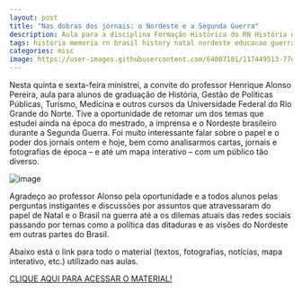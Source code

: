 ```yaml
---
layout: post
title: "Nas dobras dos jornais: o Nordeste e a Segunda Guerra"
description: Aula para a disciplina Formação Histórica do RN História do RN II
tags: historia memoria rn brasil history natal nordeste educacao guerra IIguerra segundaguerra
categories: misc
image: https://user-images.githubusercontent.com/64807181/117449513-77dc4e00-af16-11eb-9554-f066c8bde319.png
---
```


Nesta quinta e sexta-feira ministrei, a convite do professor Henrique Alonso Pereira, aula para alunos de graduação de História, Gestão de Políticas Públicas, Turismo, Medicina e outros cursos da Universidade Federal do Rio Grande do Norte. Tive a oportunidade de retomar um dos temas que estudei ainda na época do mestrado, a imprensa e o Nordeste brasileiro durante a Segunda Guerra. Foi muito interessante falar sobre o papel e o poder dos jornais ontem e hoje, bem como analisarmos cartas, jornais e fotografias de época – e até um mapa interativo – com um público tão diverso.

![image](https://user-images.githubusercontent.com/64807181/117449513-77dc4e00-af16-11eb-9554-f066c8bde319.png)

Agradeço ao professor Alonso pela oportunidade e a todos alunos pelas perguntas instigantes e discussões por assuntos que atravessaram do papel de Natal e o Brasil na guerra até a os dilemas atuais das redes sociais passando por temas como a política das ditaduras e as visões do Nordeste em outras partes do Brasil.  
  
Abaixo está o link para todo o material (textos, fotografias, notícias, mapa interativo, etc.) utilizado nas aulas.  
  
[CLIQUE AQUI PARA ACESSAR O MATERIAL!](https://www.notion.so/joaogilberto/Nas-dobras-dos-jornais-not-cias-mapas-e-ideias-sobre-o-Nordeste-e-a-Segunda-Guerra-b3fe5035e9144728816d0f9cff03473e)

